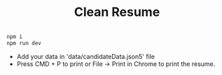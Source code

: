 <h1 align="center">Clean Resume</h1>

```bash

npm i
npm run dev
```


- Add your data in 'data/candidateData.json5' file
- Press CMD + P to print or File -> Print in Chrome to print the resume.
